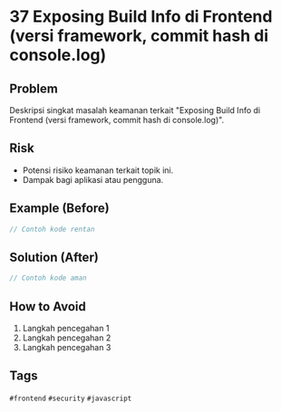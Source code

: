 # 37 Exposing Build Info di Frontend (versi framework, commit hash di console.log)

## Problem
Deskripsi singkat masalah keamanan terkait "Exposing Build Info di Frontend (versi framework, commit hash di console.log)".

## Risk
- Potensi risiko keamanan terkait topik ini.
- Dampak bagi aplikasi atau pengguna.

## Example (Before)
```javascript
// Contoh kode rentan
```

## Solution (After)
```javascript
// Contoh kode aman
```

## How to Avoid
1. Langkah pencegahan 1
2. Langkah pencegahan 2
3. Langkah pencegahan 3

## Tags
`#frontend` `#security` `#javascript`
